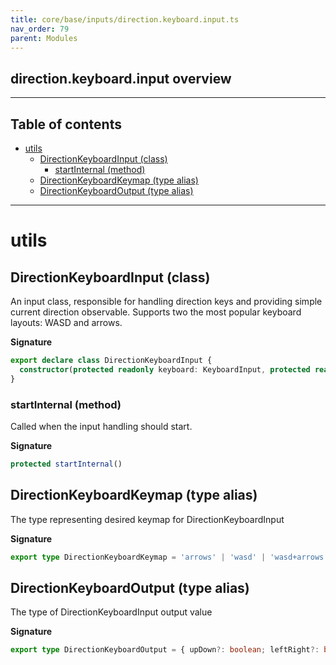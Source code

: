 ```yaml
---
title: core/base/inputs/direction.keyboard.input.ts
nav_order: 79
parent: Modules
---
```


## direction.keyboard.input overview

---

<h2 class="text-delta">Table of contents</h2>

- [utils](#utils)
  - [DirectionKeyboardInput (class)](#directionkeyboardinput-class)
    - [startInternal (method)](#startinternal-method)
  - [DirectionKeyboardKeymap (type alias)](#directionkeyboardkeymap-type-alias)
  - [DirectionKeyboardOutput (type alias)](#directionkeyboardoutput-type-alias)

---

# utils

## DirectionKeyboardInput (class)

An input class, responsible for handling direction keys and providing simple current direction observable.
Supports two the most popular keyboard layouts: WASD and arrows.

**Signature**

```ts
export declare class DirectionKeyboardInput {
  constructor(protected readonly keyboard: KeyboardInput, protected readonly keymap: DirectionKeyboardKeymap)
}
```

### startInternal (method)

Called when the input handling should start.

**Signature**

```ts
protected startInternal()
```

## DirectionKeyboardKeymap (type alias)

The type representing desired keymap for DirectionKeyboardInput

**Signature**

```ts
export type DirectionKeyboardKeymap = 'arrows' | 'wasd' | 'wasd+arrows'
```

## DirectionKeyboardOutput (type alias)

The type of DirectionKeyboardInput output value

**Signature**

```ts
export type DirectionKeyboardOutput = { upDown?: boolean; leftRight?: boolean }
```
